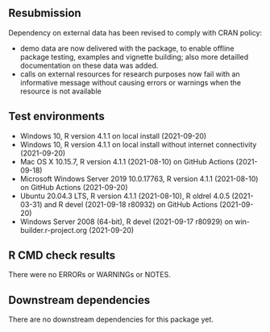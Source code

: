 ## Resubmission

Dependency on external data has been revised to comply with CRAN policy: 
- demo data are now delivered with the package, to enable offline package testing, examples and vignette building; also more detailled documentation on these data was added. 
- calls on external resources for research purposes now fail with an informative message without causing errors or warnings when the resource is not available 

## Test environments

* Windows 10, R version 4.1.1 on local install (2021-09-20) 
* Windows 10, R version 4.1.1 on local install without internet connectivity (2021-09-20) 
* Mac OS X 10.15.7, R version  4.1.1 (2021-08-10) on GitHub Actions  (2021-09-18)
* Microsoft Windows Server 2019 10.0.17763, R version  4.1.1 (2021-08-10) on GitHub Actions  (2021-09-20) 
* Ubuntu 20.04.3 LTS, R version 4.1.1 (2021-08-10), R oldrel 4.0.5 (2021-03-31) and R devel (2021-09-18 r80932) on GitHub Actions  (2021-09-20)
* Windows Server 2008  (64-bit), R devel (2021-09-17 r80929) on win-builder.r-project.org  (2021-09-20) 

## R CMD check results

There were no ERRORs or WARNINGs or NOTES. 

## Downstream dependencies

There are no downstream dependencies for this package yet. 
